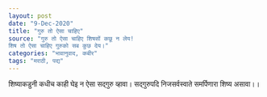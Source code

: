 ```yaml
---
layout: post
date: "9-Dec-2020"
title: "गुरु तो ऐसा चाहिए"
source: "गुरु तो ऐसा चाहिए शिषसों कछू न लेय!
शिष तो ऐसा चाहिए गुरुको सब कुछ देय।"
categories: "भावानुवाद, कबीर"
tags: "मराठी, पद्य"
---
```


शिष्याकडुनी कधीच काही घेइ न ऐसा सद्गुरु व्हावा।
सद्गुरुपदि निजसर्वस्वाते समर्पिणारा शिष्य असावा।।
